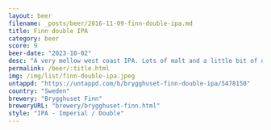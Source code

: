 ```yaml
---
layout: beer
filename: _posts/beer/2016-11-09-finn-double-ipa.md
title: Finn double IPA
category: beer
score: 9
beer-date: "2023-10-02"
desc: "A very mellow west coast IPA. Lots of malt and a little bit of dank pine. Goes down very easy and is somewhat refreshing given the strength"
permalink: /beer/:title.html
img: /img/list/finn-double-ipa.jpeg
untappd: "https://untappd.com/b/brygghuset-finn-double-ipa/5478150"
country: "Sweden"
brewery: "Brygghuset Finn"
breweryURL: "brewery/brygghuset-finn.html"
style: "IPA - Imperial / Double"
---
```

